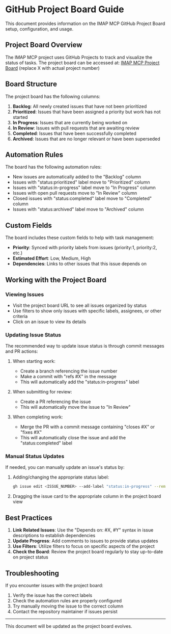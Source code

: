 # GitHub Project Board Guide

This document provides information on the IMAP MCP GitHub Project Board setup, configuration, and usage.

## Project Board Overview

The IMAP MCP project uses GitHub Projects to track and visualize the status of tasks. The project board can be accessed at:
[IMAP MCP Project Board](https://github.com/users/non-dirty/projects/X) (replace X with actual project number)

## Board Structure

The project board has the following columns:

1. **Backlog**: All newly created issues that have not been prioritized
2. **Prioritized**: Issues that have been assigned a priority but work has not started
3. **In Progress**: Issues that are currently being worked on
4. **In Review**: Issues with pull requests that are awaiting review
5. **Completed**: Issues that have been successfully completed
6. **Archived**: Issues that are no longer relevant or have been superseded

## Automation Rules

The board has the following automation rules:

- New issues are automatically added to the "Backlog" column
- Issues with "status:prioritized" label move to "Prioritized" column
- Issues with "status:in-progress" label move to "In Progress" column
- Issues with open pull requests move to "In Review" column
- Closed issues with "status:completed" label move to "Completed" column
- Issues with "status:archived" label move to "Archived" column

## Custom Fields

The board includes these custom fields to help with task management:

- **Priority**: Synced with priority labels from issues (priority:1, priority:2, etc.)
- **Estimated Effort**: Low, Medium, High
- **Dependencies**: Links to other issues that this issue depends on

## Working with the Project Board

### Viewing Issues

- Visit the project board URL to see all issues organized by status
- Use filters to show only issues with specific labels, assignees, or other criteria
- Click on an issue to view its details

### Updating Issue Status

The recommended way to update issue status is through commit messages and PR actions:

1. When starting work:
   - Create a branch referencing the issue number
   - Make a commit with "refs #X" in the message
   - This will automatically add the "status:in-progress" label

2. When submitting for review:
   - Create a PR referencing the issue
   - This will automatically move the issue to "In Review"

3. When completing work:
   - Merge the PR with a commit message containing "closes #X" or "fixes #X"
   - This will automatically close the issue and add the "status:completed" label

### Manual Status Updates

If needed, you can manually update an issue's status by:

1. Adding/changing the appropriate status label:
   ```bash
   gh issue edit <ISSUE_NUMBER> --add-label "status:in-progress" --remove-label "status:prioritized"
   ```

2. Dragging the issue card to the appropriate column in the project board view

## Best Practices

1. **Link Related Issues**: Use the "Depends on: #X, #Y" syntax in issue descriptions to establish dependencies
2. **Update Progress**: Add comments to issues to provide status updates
3. **Use Filters**: Utilize filters to focus on specific aspects of the project
4. **Check the Board**: Review the project board regularly to stay up-to-date on project status

## Troubleshooting

If you encounter issues with the project board:

1. Verify the issue has the correct labels
2. Check the automation rules are properly configured
3. Try manually moving the issue to the correct column
4. Contact the repository maintainer if issues persist

---

This document will be updated as the project board evolves.
